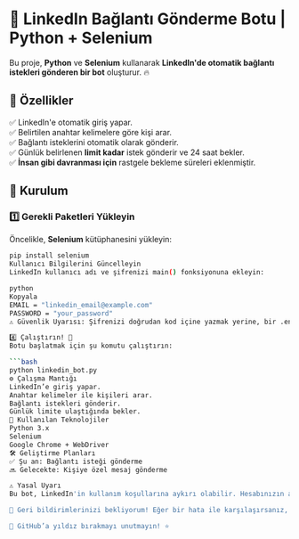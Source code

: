# 🚀 LinkedIn Bağlantı Gönderme Botu | Python + Selenium  

Bu proje, **Python** ve **Selenium** kullanarak **LinkedIn'de otomatik bağlantı istekleri gönderen bir bot** oluşturur. 🔥  

## 📌 Özellikler  
✅ LinkedIn'e otomatik giriş yapar.  
✅ Belirtilen anahtar kelimelere göre kişi arar.  
✅ Bağlantı isteklerini otomatik olarak gönderir.  
✅ Günlük belirlenen **limit kadar** istek gönderir ve 24 saat bekler.  
✅ **İnsan gibi davranması için** rastgele bekleme süreleri eklenmiştir.  

## 🚀 Kurulum  
### 1️⃣ Gerekli Paketleri Yükleyin  
Öncelikle, **Selenium** kütüphanesini yükleyin:  
```bash
pip install selenium
Kullanıcı Bilgilerini Güncelleyin
LinkedIn kullanıcı adı ve şifrenizi main() fonksiyonuna ekleyin:

python
Kopyala
EMAIL = "linkedin_email@example.com"
PASSWORD = "your_password"
⚠️ Güvenlik Uyarısı: Şifrenizi doğrudan kod içine yazmak yerine, bir .env dosyasına koyup dotenv kütüphanesi ile çekmenizi öneririm.

4️⃣ Çalıştırın! 🚀
Botu başlatmak için şu komutu çalıştırın:

```bash
python linkedin_bot.py
⚙️ Çalışma Mantığı
LinkedIn’e giriş yapar.
Anahtar kelimeler ile kişileri arar.
Bağlantı istekleri gönderir.
Günlük limite ulaştığında bekler.
📌 Kullanılan Teknolojiler
Python 3.x
Selenium
Google Chrome + WebDriver
🛠 Geliştirme Planları
✅ Şu an: Bağlantı isteği gönderme
🔜 Gelecekte: Kişiye özel mesaj gönderme

⚠️ Yasal Uyarı
Bu bot, LinkedIn'in kullanım koşullarına aykırı olabilir. Hesabınızın askıya alınmaması için, bağlantı isteklerini sınırlı tutun ve botu dikkatli kullanın. Kendi sorumluluğunuzdadır!

📌 Geri bildirimlerinizi bekliyorum! Eğer bir hata ile karşılaşırsanız, pull request veya issue açabilirsiniz. 🚀

🔗 GitHub’a yıldız bırakmayı unutmayın! ⭐
